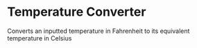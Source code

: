 # Temperature Converter
Converts an inputted temperature in Fahrenheit to its equivalent temperature in Celsius
